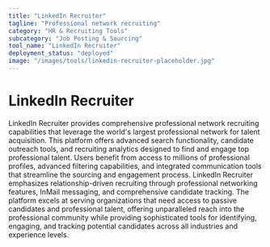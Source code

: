 ```yaml
---
title: "LinkedIn Recruiter"
tagline: "Professional network recruiting"
category: "HR & Recruiting Tools"
subcategory: "Job Posting & Sourcing"
tool_name: "LinkedIn Recruiter"
deployment_status: "deployed"
image: "/images/tools/linkedin-recruiter-placeholder.jpg"
---
```


# LinkedIn Recruiter

LinkedIn Recruiter provides comprehensive professional network recruiting capabilities that leverage the world's largest professional network for talent acquisition. This platform offers advanced search functionality, candidate outreach tools, and recruiting analytics designed to find and engage top professional talent. Users benefit from access to millions of professional profiles, advanced filtering capabilities, and integrated communication tools that streamline the sourcing and engagement process. LinkedIn Recruiter emphasizes relationship-driven recruiting through professional networking features, InMail messaging, and comprehensive candidate tracking. The platform excels at serving organizations that need access to passive candidates and professional talent, offering unparalleled reach into the professional community while providing sophisticated tools for identifying, engaging, and tracking potential candidates across all industries and experience levels.
